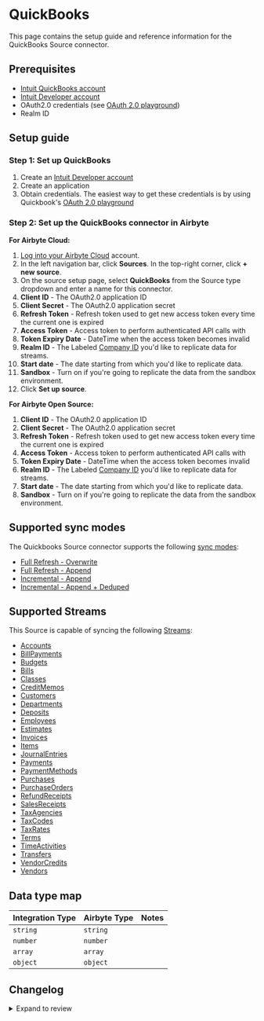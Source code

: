 # QuickBooks

This page contains the setup guide and reference information for the QuickBooks Source connector.

## Prerequisites

- [Intuit QuickBooks account](https://quickbooks.intuit.com/global/)
- [Intuit Developer account](https://developer.intuit.com/app/developer/qbo/docs/get-started)
- OAuth2.0 credentials (see [OAuth 2.0 playground](https://developer.intuit.com/app/developer/qbo/docs/develop/authentication-and-authorization/oauth-2.0-playground))
- Realm ID

## Setup guide

### Step 1: Set up QuickBooks

1. Create an [Intuit Developer account](https://developer.intuit.com/app/developer/qbo/docs/get-started)
2. Create an application
3. Obtain credentials. The easiest way to get these credentials is by using Quickbook's [OAuth 2.0 playground](https://developer.intuit.com/app/developer/qbo/docs/develop/authentication-and-authorization/oauth-2.0-playground)

### Step 2: Set up the QuickBooks connector in Airbyte

**For Airbyte Cloud:**

1. [Log into your Airbyte Cloud](https://cloud.airbyte.com/workspaces) account.
2. In the left navigation bar, click **Sources**. In the top-right corner, click **+ new source**.
3. On the source setup page, select **QuickBooks** from the Source type dropdown and enter a name for this connector.
4. **Client ID** - The OAuth2.0 application ID
5. **Client Secret** - The OAuth2.0 application secret
6. **Refresh Token** - Refresh token used to get new access token every time the current one is expired
7. **Access Token** - Access token to perform authenticated API calls with
8. **Token Expiry Date** - DateTime when the access token becomes invalid
9. **Realm ID** - The Labeled [Company ID](https://developer.intuit.com/app/developer/qbo/docs/learn/learn-basic-field-definitions#realm-id) you'd like to replicate data for streams.
10. **Start date** - The date starting from which you'd like to replicate data.
11. **Sandbox** - Turn on if you're going to replicate the data from the sandbox environment.
12. Click **Set up source**.

<!-- /env:cloud -->

<!-- env:oss -->

**For Airbyte Open Source:**

1. **Client ID** - The OAuth2.0 application ID
2. **Client Secret** - The OAuth2.0 application secret
3. **Refresh Token** - Refresh token used to get new access token every time the current one is expired
4. **Access Token** - Access token to perform authenticated API calls with
5. **Token Expiry Date** - DateTime when the access token becomes invalid
6. **Realm ID** - The Labeled [Company ID](https://developer.intuit.com/app/developer/qbo/docs/learn/learn-basic-field-definitions#realm-id) you'd like to replicate data for streams.
7. **Start date** - The date starting from which you'd like to replicate data.
8. **Sandbox** - Turn on if you're going to replicate the data from the sandbox environment.
<!-- /env:oss -->

## Supported sync modes

The Quickbooks Source connector supports the following [ sync modes](https://docs.airbyte.com/cloud/core-concepts#connection-sync-modes):

- [Full Refresh - Overwrite](https://docs.airbyte.com/understanding-airbyte/connections/full-refresh-overwrite/)
- [Full Refresh - Append](https://docs.airbyte.com/understanding-airbyte/connections/full-refresh-append)
- [Incremental - Append](https://docs.airbyte.com/understanding-airbyte/connections/incremental-append)
- [Incremental - Append + Deduped](https://docs.airbyte.com/understanding-airbyte/connections/incremental-append-deduped)

## Supported Streams

This Source is capable of syncing the following [Streams](https://developer.intuit.com/app/developer/qbo/docs/api/accounting/most-commonly-used/account):

- [Accounts](https://developer.intuit.com/app/developer/qbo/docs/api/accounting/all-entities/account)
- [BillPayments](https://developer.intuit.com/app/developer/qbo/docs/api/accounting/all-entities/billpayment)
- [Budgets](https://developer.intuit.com/app/developer/qbo/docs/api/accounting/all-entities/budget)
- [Bills](https://developer.intuit.com/app/developer/qbo/docs/api/accounting/all-entities/bill)
- [Classes](https://developer.intuit.com/app/developer/qbo/docs/api/accounting/all-entities/class)
- [CreditMemos](https://developer.intuit.com/app/developer/qbo/docs/api/accounting/all-entities/creditmemo)
- [Customers](https://developer.intuit.com/app/developer/qbo/docs/api/accounting/all-entities/customer)
- [Departments](https://developer.intuit.com/app/developer/qbo/docs/api/accounting/all-entities/department)
- [Deposits](https://developer.intuit.com/app/developer/qbo/docs/api/accounting/all-entities/deposit)
- [Employees](https://developer.intuit.com/app/developer/qbo/docs/api/accounting/all-entities/employee)
- [Estimates](https://developer.intuit.com/app/developer/qbo/docs/api/accounting/all-entities/estimate)
- [Invoices](https://developer.intuit.com/app/developer/qbo/docs/api/accounting/all-entities/invoice)
- [Items](https://developer.intuit.com/app/developer/qbo/docs/api/accounting/all-entities/item)
- [JournalEntries](https://developer.intuit.com/app/developer/qbo/docs/api/accounting/all-entities/journalentry)
- [Payments](https://developer.intuit.com/app/developer/qbo/docs/api/accounting/all-entities/payment)
- [PaymentMethods](https://developer.intuit.com/app/developer/qbo/docs/api/accounting/all-entities/paymentmethod)
- [Purchases](https://developer.intuit.com/app/developer/qbo/docs/api/accounting/all-entities/purchase)
- [PurchaseOrders](https://developer.intuit.com/app/developer/qbo/docs/api/accounting/all-entities/purchaseorder)
- [RefundReceipts](https://developer.intuit.com/app/developer/qbo/docs/api/accounting/all-entities/refundreceipt)
- [SalesReceipts](https://developer.intuit.com/app/developer/qbo/docs/api/accounting/all-entities/salesreceipt)
- [TaxAgencies](https://developer.intuit.com/app/developer/qbo/docs/api/accounting/all-entities/taxagency)
- [TaxCodes](https://developer.intuit.com/app/developer/qbo/docs/api/accounting/all-entities/taxcode)
- [TaxRates](https://developer.intuit.com/app/developer/qbo/docs/api/accounting/all-entities/taxrate)
- [Terms](https://developer.intuit.com/app/developer/qbo/docs/api/accounting/all-entities/term)
- [TimeActivities](https://developer.intuit.com/app/developer/qbo/docs/api/accounting/all-entities/timeactivity)
- [Transfers](https://developer.intuit.com/app/developer/qbo/docs/api/accounting/all-entities/transfer)
- [VendorCredits](https://developer.intuit.com/app/developer/qbo/docs/api/accounting/all-entities/vendorcredit)
- [Vendors](https://developer.intuit.com/app/developer/qbo/docs/api/accounting/all-entities/vendor)

## Data type map

| Integration Type | Airbyte Type | Notes |
| :--------------- | :----------- | :---- |
| `string`         | `string`     |       |
| `number`         | `number`     |       |
| `array`          | `array`      |       |
| `object`         | `object`     |       |

## Changelog

<details>
  <summary>Expand to review</summary>

| Version     | Date       | Pull Request                                             | Subject                                                            |
| :---------- | :--------- | :------------------------------------------------------- | :----------------------------------------------------------------- |
| 3.0.27 | 2024-12-14 | [46789](https://github.com/airbytehq/airbyte/pull/46789) | Starting with this version, the Docker image is now rootless. Please note that this and future versions will not be compatible with Airbyte versions earlier than 0.64 |
| 3.0.26 | 2024-11-01 | [48089](https://github.com/airbytehq/airbyte/pull/48089) | Promoting release candidate 3.0.26-rc.1 to a main version. |
| 3.0.26-rc.1 | 2024-09-10 | [44560](https://github.com/airbytehq/airbyte/pull/44560) | Replace Custom Components with Airbyte CDK features                |
| 3.0.25      | 2024-10-05 | [46424](https://github.com/airbytehq/airbyte/pull/46424) | Update dependencies                                                |
| 3.0.24      | 2024-09-28 | [46142](https://github.com/airbytehq/airbyte/pull/46142) | Update dependencies                                                |
| 3.0.23      | 2024-09-21 | [45727](https://github.com/airbytehq/airbyte/pull/45727) | Update dependencies                                                |
| 3.0.22      | 2024-09-14 | [45517](https://github.com/airbytehq/airbyte/pull/45517) | Update dependencies                                                |
| 3.0.21      | 2024-09-07 | [45231](https://github.com/airbytehq/airbyte/pull/45231) | Update dependencies                                                |
| 3.0.20      | 2024-08-31 | [44961](https://github.com/airbytehq/airbyte/pull/44961) | Update dependencies                                                |
| 3.0.19      | 2024-08-24 | [44713](https://github.com/airbytehq/airbyte/pull/44713) | Update dependencies                                                |
| 3.0.18      | 2024-08-17 | [44282](https://github.com/airbytehq/airbyte/pull/44282) | Update dependencies                                                |
| 3.0.17      | 2024-08-12 | [43829](https://github.com/airbytehq/airbyte/pull/43829) | Update dependencies                                                |
| 3.0.16      | 2024-08-10 | [43563](https://github.com/airbytehq/airbyte/pull/43563) | Update dependencies                                                |
| 3.0.15      | 2024-08-03 | [43052](https://github.com/airbytehq/airbyte/pull/43052) | Update dependencies                                                |
| 3.0.14      | 2024-07-27 | [42666](https://github.com/airbytehq/airbyte/pull/42666) | Update dependencies                                                |
| 3.0.13      | 2024-07-20 | [42358](https://github.com/airbytehq/airbyte/pull/42358) | Update dependencies                                                |
| 3.0.12      | 2024-07-13 | [41745](https://github.com/airbytehq/airbyte/pull/41745) | Update dependencies                                                |
| 3.0.11      | 2024-07-10 | [41414](https://github.com/airbytehq/airbyte/pull/41414) | Update dependencies                                                |
| 3.0.10      | 2024-07-10 | [41325](https://github.com/airbytehq/airbyte/pull/41325) | Update dependencies                                                |
| 3.0.9       | 2024-07-09 | [40660](https://github.com/airbytehq/airbyte/pull/40660) | Fix configured catalog, inline schemas                             |
| 3.0.8       | 2024-07-06 | [40885](https://github.com/airbytehq/airbyte/pull/40885) | Update dependencies                                                |
| 3.0.7       | 2024-06-25 | [40355](https://github.com/airbytehq/airbyte/pull/40355) | Update dependencies                                                |
| 3.0.6       | 2024-06-22 | [39955](https://github.com/airbytehq/airbyte/pull/39955) | Update dependencies                                                |
| 3.0.5       | 2024-06-06 | [39285](https://github.com/airbytehq/airbyte/pull/39285) | [autopull] Upgrade base image to v1.2.2                            |
| 3.0.4       | 2024-05-21 | [38518](https://github.com/airbytehq/airbyte/pull/38518) | [autopull] base image + poetry + up_to_date                        |
| `3.0.3`     | 2024-03-22 | [36389](https://github.com/airbytehq/airbyte/pull/36389) | Add refresh token updater and add missing properties to streams    |
| `3.0.2`     | 2024-02-20 | [32236](https://github.com/airbytehq/airbyte/pull/32236) | Small typo in spec correction                                      |
| `3.0.1`     | 2023-11-06 | [32236](https://github.com/airbytehq/airbyte/pull/32236) | Upgrade to `airbyte-cdk>=0.52.10` to resolve refresh token issues  |
| `3.0.0`     | 2023-09-26 | [30770](https://github.com/airbytehq/airbyte/pull/30770) | Update schema to use `number` instead of `integer`                 |
| `2.0.5`     | 2023-09-26 | [30766](https://github.com/airbytehq/airbyte/pull/30766) | Fix improperly named keyword argument                              |
| `2.0.4`     | 2023-06-28 | [27803](https://github.com/airbytehq/airbyte/pull/27803) | Update following state breaking changes                            |
| `2.0.3`     | 2023-06-08 | [27148](https://github.com/airbytehq/airbyte/pull/27148) | Update description and example values of a Start Date in spec.json |
| `2.0.2`     | 2023-06-07 | [26722](https://github.com/airbytehq/airbyte/pull/27053) | Update CDK version and adjust authenticator configuration          |
| `2.0.1`     | 2023-05-28 | [26722](https://github.com/airbytehq/airbyte/pull/26722) | Change datatype for undisclosed amount field in payments           |
| `2.0.0`     | 2023-04-11 | [25045](https://github.com/airbytehq/airbyte/pull/25045) | Fix datetime format, disable OAuth button in cloud                 |
| `1.0.0`     | 2023-03-20 | [24324](https://github.com/airbytehq/airbyte/pull/24324) | Migrate to Low-Code                                                |
| `0.1.5`     | 2022-02-17 | [10346](https://github.com/airbytehq/airbyte/pull/10346) | Update label `Quickbooks` -> `QuickBooks`                          |
| `0.1.4`     | 2021-12-20 | [8960](https://github.com/airbytehq/airbyte/pull/8960)   | Update connector fields title/description                          |
| `0.1.3`     | 2021-08-10 | [4986](https://github.com/airbytehq/airbyte/pull/4986)   | Using number data type for decimal fields instead string           |
| `0.1.2`     | 2021-07-06 | [4539](https://github.com/airbytehq/airbyte/pull/4539)   | Add `AIRBYTE_ENTRYPOINT` for Kubernetes support                    |

</details>
